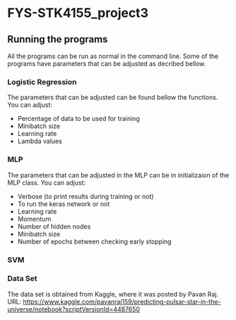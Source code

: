 # FYS-STK4155_project3

## Running the programs
All the programs can be run as normal in the command line. Some of the programs have parameters that can be adjusted as decribed bellow.


### Logistic Regression
The parameters that can be adjusted can be found bellow the functions. You can adjust:
- Percentage of data to be used for training
- Minibatch size
- Learning rate
- Lambda values

### MLP
The parameters that can be adjusted in the MLP can be in initializaion of the MLP class. You can adjust:
- Verbose (to print results during training or not)
- To run the keras network or not
- Learning rate
- Momentum
- Number of hidden nodes
- Minibatch size
- Number of epochs between checking early stopping

### SVM


### Data Set
The data set is obtained from Kaggle, where it was posted by Pavan Raj.
URL: https://www.kaggle.com/pavanraj159/predicting-pulsar-star-in-the-universe/notebook?scriptVersionId=4487650
